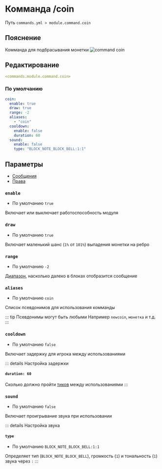 # Комманда /coin
Путь `commands.yml > module.command.coin`

## Пояснение
Комманда для подбрасывания монетки
![command coin](/commandcoin.png)

## Редактирование
```yaml
<commands.module.command.coin>
```

### По умолчанию
```yaml
coin:
  enable: true
  draw: true
  range: -2
  aliases:
    - "coin"
  cooldown:
    enable: false
    duration: 60
  sound:
    enable: false
    type: "BLOCK_NOTE_BLOCK_BELL:1:1"
```

## Параметры

- [Сообщения](/en/messages/ru_ru/module/command/coin/)
- [Права](/en/permissions/module/command/coin/)

### `enable`
- По умолчанию `true`

Включает или выключает работоспособность модуля

### `draw`
- По умолчанию `true`

Включает маленький шанс (`1%` от `101%`) выпадения монетки на ребро

### `range`
- По умолчанию `-2`

[Диапазон](#виды-диапазонов), насколько далеко в блоках отобразится сообщение

### `aliases`
- По умолчанию `coin`

Список псевдонимов для использования комманды

::: tip Псевдонимы могут быть любыми
Например `newcoin`, `монетка` и т.д.
:::

### `cooldown`
- По умолчанию `false`

Включает задержку для игрока между использованиями

::: details Настройка задержки
#### `duration: 60`

Сколько должно пройти [тиков](https://ru.minecraft.wiki/w/%D0%A2%D0%B0%D0%BA%D1%82) между использованиями
:::

### `sound`
- По умолчанию `false`

Включает проигрывание звука при использовании

::: details Настройка звука
#### `type`
- По умолчанию `BLOCK_NOTE_BLOCK_BELL:1:1`

Определяет тип (`BLOCK_NOTE_BLOCK_BELL`), громкость (`1`) и тональность (`1`) звука через `:`
:::

<!--@include: @/en/parts/range.md-->